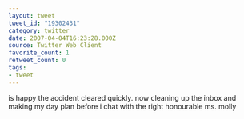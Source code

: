 ```yaml
---
layout: tweet
tweet_id: "19302431"
category: twitter
date: 2007-04-04T16:23:28.000Z
source: Twitter Web Client
favorite_count: 1
retweet_count: 0
tags:
- tweet
---
```


is happy the accident cleared quickly. now cleaning up the inbox and making my day plan before i chat with the right honourable ms. molly
